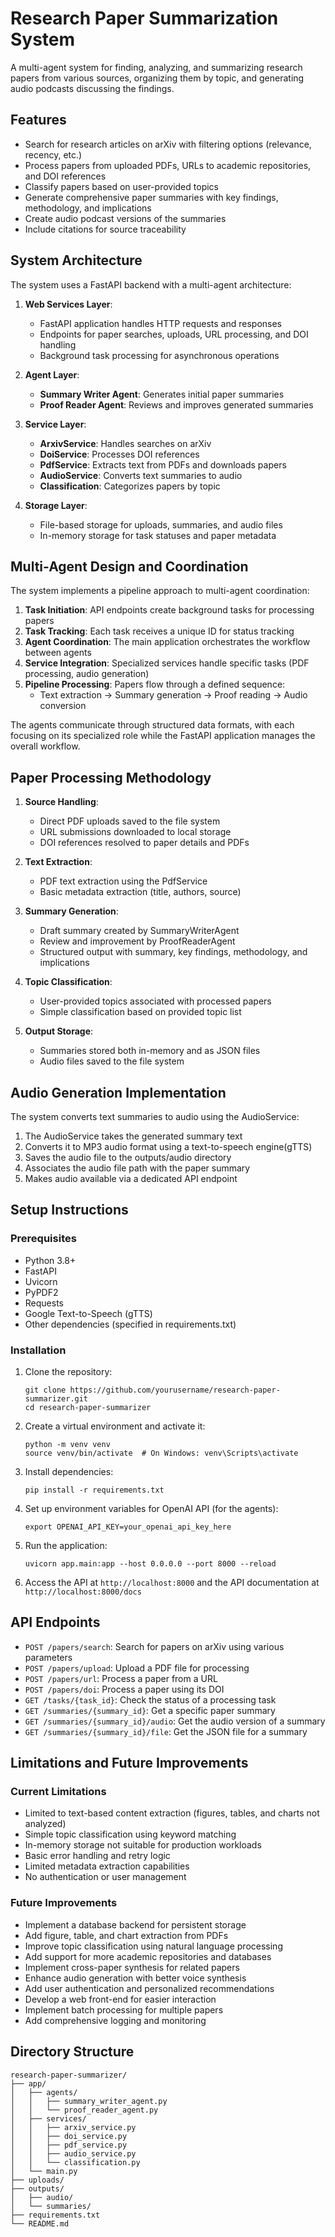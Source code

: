# Research Paper Summarization System

A multi-agent system for finding, analyzing, and summarizing research papers from various sources, organizing them by topic, and generating audio podcasts discussing the findings.

## Features

- Search for research articles on arXiv with filtering options (relevance, recency, etc.)
- Process papers from uploaded PDFs, URLs to academic repositories, and DOI references
- Classify papers based on user-provided topics
- Generate comprehensive paper summaries with key findings, methodology, and implications
- Create audio podcast versions of the summaries
- Include citations for source traceability

## System Architecture

The system uses a FastAPI backend with a multi-agent architecture:

1. **Web Services Layer**:
   - FastAPI application handles HTTP requests and responses
   - Endpoints for paper searches, uploads, URL processing, and DOI handling
   - Background task processing for asynchronous operations

2. **Agent Layer**:
   - **Summary Writer Agent**: Generates initial paper summaries
   - **Proof Reader Agent**: Reviews and improves generated summaries

3. **Service Layer**:
   - **ArxivService**: Handles searches on arXiv
   - **DoiService**: Processes DOI references
   - **PdfService**: Extracts text from PDFs and downloads papers
   - **AudioService**: Converts text summaries to audio
   - **Classification**: Categorizes papers by topic

4. **Storage Layer**:
   - File-based storage for uploads, summaries, and audio files
   - In-memory storage for task statuses and paper metadata

## Multi-Agent Design and Coordination

The system implements a pipeline approach to multi-agent coordination:

1. **Task Initiation**: API endpoints create background tasks for processing papers
2. **Task Tracking**: Each task receives a unique ID for status tracking
3. **Agent Coordination**: The main application orchestrates the workflow between agents
4. **Service Integration**: Specialized services handle specific tasks (PDF processing, audio generation)
5. **Pipeline Processing**: Papers flow through a defined sequence:
   - Text extraction → Summary generation → Proof reading → Audio conversion

The agents communicate through structured data formats, with each focusing on its specialized role while the FastAPI application manages the overall workflow.

## Paper Processing Methodology

1. **Source Handling**:
   - Direct PDF uploads saved to the file system
   - URL submissions downloaded to local storage
   - DOI references resolved to paper details and PDFs

2. **Text Extraction**:
   - PDF text extraction using the PdfService
   - Basic metadata extraction (title, authors, source)

3. **Summary Generation**:
   - Draft summary created by SummaryWriterAgent
   - Review and improvement by ProofReaderAgent
   - Structured output with summary, key findings, methodology, and implications

4. **Topic Classification**:
   - User-provided topics associated with processed papers
   - Simple classification based on provided topic list

5. **Output Storage**:
   - Summaries stored both in-memory and as JSON files
   - Audio files saved to the file system

## Audio Generation Implementation

The system converts text summaries to audio using the AudioService:

1. The AudioService takes the generated summary text
2. Converts it to MP3 audio format using a text-to-speech engine(gTTS)
3. Saves the audio file to the outputs/audio directory
4. Associates the audio file path with the paper summary
5. Makes audio available via a dedicated API endpoint

## Setup Instructions

### Prerequisites

- Python 3.8+
- FastAPI
- Uvicorn
- PyPDF2
- Requests
- Google Text-to-Speech (gTTS)
- Other dependencies (specified in requirements.txt)

### Installation

1. Clone the repository:
   ```
   git clone https://github.com/yourusername/research-paper-summarizer.git
   cd research-paper-summarizer
   ```

2. Create a virtual environment and activate it:
   ```
   python -m venv venv
   source venv/bin/activate  # On Windows: venv\Scripts\activate
   ```

3. Install dependencies:
   ```
   pip install -r requirements.txt
   ```

4. Set up environment variables for OpenAI API (for the agents):
   ```
   export OPENAI_API_KEY=your_openai_api_key_here
   ```

5. Run the application:
   ```
   uvicorn app.main:app --host 0.0.0.0 --port 8000 --reload
   ```

6. Access the API at `http://localhost:8000` and the API documentation at `http://localhost:8000/docs`

## API Endpoints

- `POST /papers/search`: Search for papers on arXiv using various parameters
- `POST /papers/upload`: Upload a PDF file for processing
- `POST /papers/url`: Process a paper from a URL
- `POST /papers/doi`: Process a paper using its DOI
- `GET /tasks/{task_id}`: Check the status of a processing task
- `GET /summaries/{summary_id}`: Get a specific paper summary
- `GET /summaries/{summary_id}/audio`: Get the audio version of a summary
- `GET /summaries/{summary_id}/file`: Get the JSON file for a summary

## Limitations and Future Improvements

### Current Limitations

- Limited to text-based content extraction (figures, tables, and charts not analyzed)
- Simple topic classification using keyword matching
- In-memory storage not suitable for production workloads
- Basic error handling and retry logic
- Limited metadata extraction capabilities
- No authentication or user management

### Future Improvements

- Implement a database backend for persistent storage
- Add figure, table, and chart extraction from PDFs
- Improve topic classification using natural language processing
- Add support for more academic repositories and databases
- Implement cross-paper synthesis for related papers
- Enhance audio generation with better voice synthesis
- Add user authentication and personalized recommendations
- Develop a web front-end for easier interaction
- Implement batch processing for multiple papers
- Add comprehensive logging and monitoring

## Directory Structure

```
research-paper-summarizer/
├── app/
│   ├── agents/
│   │   ├── summary_writer_agent.py
│   │   └── proof_reader_agent.py
│   ├── services/
│   │   ├── arxiv_service.py
│   │   ├── doi_service.py
│   │   ├── pdf_service.py
│   │   ├── audio_service.py
│   │   └── classification.py
│   └── main.py
├── uploads/
├── outputs/
│   ├── audio/
│   └── summaries/
├── requirements.txt
└── README.md
```